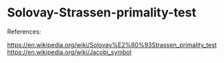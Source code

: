 # Solovay-Strassen-primality-test

References:

https://en.wikipedia.org/wiki/Solovay%E2%80%93Strassen_primality_test
https://en.wikipedia.org/wiki/Jacobi_symbol
